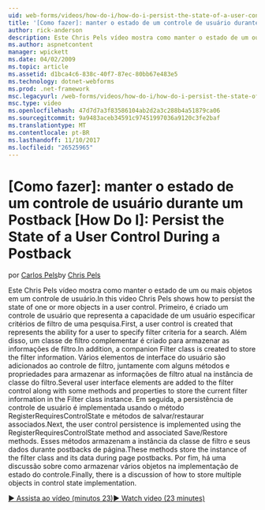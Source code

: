 ```yaml
---
uid: web-forms/videos/how-do-i/how-do-i-persist-the-state-of-a-user-control-during-a-postback
title: '[Como fazer]: manter o estado de um controle de usuário durante um Postback | Microsoft Docs'
author: rick-anderson
description: Este Chris Pels vídeo mostra como manter o estado de um ou mais objetos em um controle de usuário. Primeiro, é criado um controle de usuário que representa o abilit...
ms.author: aspnetcontent
manager: wpickett
ms.date: 04/02/2009
ms.topic: article
ms.assetid: d1bca4c6-838c-40f7-87ec-80bb67e483e5
ms.technology: dotnet-webforms
ms.prod: .net-framework
msc.legacyurl: /web-forms/videos/how-do-i/how-do-i-persist-the-state-of-a-user-control-during-a-postback
msc.type: video
ms.openlocfilehash: 47d7d7a3f83586104ab2d2a3c288b4a51879ca06
ms.sourcegitcommit: 9a9483aceb34591c97451997036a9120c3fe2baf
ms.translationtype: MT
ms.contentlocale: pt-BR
ms.lasthandoff: 11/10/2017
ms.locfileid: "26525965"
---
```

<a name="how-do-i-persist-the-state-of-a-user-control-during-a-postback"></a>[Como fazer]: manter o estado de um controle de usuário durante um Postback
[How Do I]: Persist the State of a User Control During a Postback
====================
<span data-ttu-id="2279a-105">por [Carlos Pels](https://twitter.com/chrispels)</span><span class="sxs-lookup"><span data-stu-id="2279a-105">by [Chris Pels](https://twitter.com/chrispels)</span></span>

<span data-ttu-id="2279a-106">Este Chris Pels vídeo mostra como manter o estado de um ou mais objetos em um controle de usuário.</span><span class="sxs-lookup"><span data-stu-id="2279a-106">In this video Chris Pels shows how to persist the state of one or more objects in a user control.</span></span> <span data-ttu-id="2279a-107">Primeiro, é criado um controle de usuário que representa a capacidade de um usuário especificar critérios de filtro de uma pesquisa.</span><span class="sxs-lookup"><span data-stu-id="2279a-107">First, a user control is created that represents the ability for a user to specify filter criteria for a search.</span></span> <span data-ttu-id="2279a-108">Além disso, um classe de filtro complementar é criado para armazenar as informações de filtro.</span><span class="sxs-lookup"><span data-stu-id="2279a-108">In addition, a companion Filter class is created to store the filter information.</span></span> <span data-ttu-id="2279a-109">Vários elementos de interface do usuário são adicionados ao controle de filtro, juntamente com alguns métodos e propriedades para armazenar as informações de filtro atual na instância de classe do filtro.</span><span class="sxs-lookup"><span data-stu-id="2279a-109">Several user interface elements are added to the filter control along with some methods and properties to store the current filter information in the Filter class instance.</span></span> <span data-ttu-id="2279a-110">Em seguida, a persistência de controle de usuário é implementada usando o método RegisterRequiresControlState e métodos de salvar/restaurar associados.</span><span class="sxs-lookup"><span data-stu-id="2279a-110">Next, the user control persistence is implemented using the RegisterRequiresControlState method and associated Save/Restore methods.</span></span> <span data-ttu-id="2279a-111">Esses métodos armazenam a instância da classe de filtro e seus dados durante postbacks de página.</span><span class="sxs-lookup"><span data-stu-id="2279a-111">These methods store the instance of the filter class and its data during page postbacks.</span></span> <span data-ttu-id="2279a-112">Por fim, há uma discussão sobre como armazenar vários objetos na implementação de estado do controle.</span><span class="sxs-lookup"><span data-stu-id="2279a-112">Finally, there is a discussion of how to store multiple objects in control state implementation.</span></span>

[<span data-ttu-id="2279a-113">&#9654; Assista ao vídeo (minutos 23)</span><span class="sxs-lookup"><span data-stu-id="2279a-113">&#9654; Watch video (23 minutes)</span></span>](https://channel9.msdn.com/Blogs/ASP-NET-Site-Videos/how-do-i-persist-the-state-of-a-user-control-during-a-postback)
